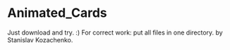 # Animated_Cards
Just download and try. :)
For correct work: put all files in one directory.
by Stanislav Kozachenko.
